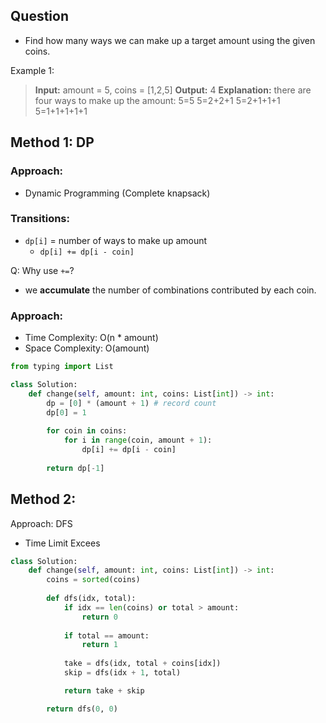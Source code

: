 ## Question
- Find how many ways we can make up a target amount using the given coins.

Example 1:
> **Input:** amount = 5, coins = [1,2,5]
> **Output:** 4
> **Explanation:** there are four ways to make up the amount:
> 5=5
> 5=2+2+1
> 5=2+1+1+1
> 5=1+1+1+1+1
## Method 1: DP
### Approach:  
- Dynamic Programming (Complete knapsack)
### Transitions:  
- `dp[i]` = number of ways to make up amount
	- `dp[i] += dp[i - coin]`

Q: Why use `+=`?
- we **accumulate** the number of combinations contributed by each coin.
### Approach:
* Time Complexity: O(n * amount)
* Space Complexity: O(amount)

```python
from typing import List

class Solution:
    def change(self, amount: int, coins: List[int]) -> int:
        dp = [0] * (amount + 1) # record count
        dp[0] = 1
        
        for coin in coins:
            for i in range(coin, amount + 1):
                dp[i] += dp[i - coin]
        
        return dp[-1]
```

## Method 2: 
Approach: DFS
- Time Limit Excees
```python
class Solution:
    def change(self, amount: int, coins: List[int]) -> int:
        coins = sorted(coins)
        
        def dfs(idx, total):
            if idx == len(coins) or total > amount:
                return 0
            
            if total == amount:
                return 1
            
            take = dfs(idx, total + coins[idx])
            skip = dfs(idx + 1, total)

            return take + skip

        return dfs(0, 0)
```